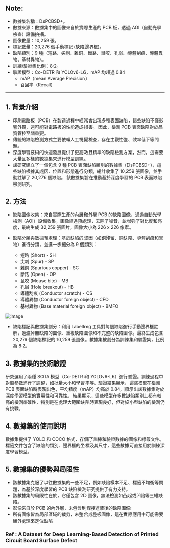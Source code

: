 ## Note: 
- 數據集名稱：DsPCBSD+。
- 數據來源：數據集中的圖像來自於實際生產的 PCB 板，透過 AOI（自動光學檢查）設備拍攝。
- 圖像數量：10,259 張。
- 標記數量：20,276 個手動標記 (缺陷邊界框)。
- 缺陷類別：9 種（短路、尖刺、雜銅、斷路、鼠咬、孔崩、導體刮痕、導體異物、基材異物）。
- 訓練/驗證集比例：8:2。
- 驗證模型：Co-DETR 和 YOLOv6-L6，mAP 均超過 0.84
  - mAP（mean Average Precision）
  - 召回率（Recall）

----

## 1. 背景介紹

- 印刷電路板（PCB）在製造過程中經常會出現多種表面缺陷，這些缺陷不僅影響外觀，還可能對電路板的性能造成損害。
因此，檢測 PCB 表面缺陷對於品質管控至關重要。
- 傳統的缺陷檢測方式主要依賴人工視覺檢查，存在主觀性強、效率低下等問題。
- 深度學習技術的快速發展提供了更高效且精準的缺陷檢測方案，然而，這需要大量且多樣的數據集來進行模型訓練。
- 該研究建立了一個包含 9 種 PCB 表面缺陷類別的數據集（DsPCBSD+），這些缺陷根據其成因、位置和形態進行分類，總計收集了 10,259 張圖像，並手動註解了 20,276 個缺陷。
該數據集旨在推動基於深度學習的 PCB 表面缺陷檢測研究。

## 2. 方法

- 缺陷圖像收集：來自實際生產的內層和外層 PCB 的缺陷圖像，通過自動光學檢測（AOI）設備收集，圖像經過預處理，去除了噪音，並增強了對比度和亮度，最終生成 32,259 張圖片，圖像大小為 226 x 226 像素。

- 缺陷分類與數據預處理：基於缺陷的成因（如銅殘留、銅缺陷、導體刮痕和異物）進行分類，並進一步細分為 9 個類別：

  - 短路 (Short) - SH
  - 尖刺 (Spur) - SP
  - 雜銅 (Spurious copper) - SC
  - 斷路 (Open) - OP
  - 鼠咬 (Mouse bite) - MB
  - 孔崩 (Hole breakout) - HB
  - 導體刮痕 (Conductor scratch) - CS
  - 導體異物 (Conductor foreign object) - CFO
  - 基材異物 (Base material foreign object) - BMFO

![image](../doc/PCB_surface_defect_classification.png)

- 缺陷標記與數據集劃分：利用 LabelImg 工具對每個缺陷進行手動邊界框註解，過濾掉無缺陷的圖像、重複缺陷圖像和不完整的缺陷圖像。最終生成包含 20,276 個缺陷標記的 10,259 張圖像。數據集被劃分為訓練集和驗證集，比例為 8:2。

## 3. 數據集的技術驗證

研究選用了兩種 SOTA 模型（Co-DETR 和 YOLOv6-L6）進行驗證。訓練過程中對超參數進行了調整，如批量大小和學習率等。驗證結果顯示，這些模型在檢測 PCB 表面缺陷時表現出色，平均精度（mAP）均高於 0.84，顯示出該數據集對於深度學習模型的實用性和可靠性。
結果顯示，這些模型在多數缺陷類別上都有較高的檢測準確性，特別是在處理大範圍缺陷時表現良好，但對於小型缺陷的檢測仍有挑戰。


## 4. 數據集的使用說明

數據集提供了 YOLO 和 COCO 格式，存儲了訓練和驗證數據的圖像和標籤文件。
標籤文件包含了缺陷的類別、邊界框的坐標及其尺寸，這些數據可直接用於訓練深度學習模型。

## 5. 數據集的優勢與局限性

- 該數據集克服了以往數據集的一些不足，例如缺陷樣本不足、標籤不均衡等問題，為基於深度學習的 PCB 缺陷檢測研究提供了有力支持。
- 該數據集的局限性在於，它僅包含 2D 圖像，無法檢測如凸起或凹陷等三維缺陷。
- 影像來自於 PCB 的內外層，未包含到焊接遮蔽後的缺陷圖像
- 所有圖像皆為局部區域的裁剪，未整合成整板圖像，這在實際應用中可能需要額外處理來定位缺陷

### Ref : A Dataset for Deep Learning-Based Detection of Printed Circuit Board Surface Defect
